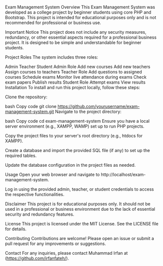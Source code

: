 Exam Management System
Overview
This Exam Management System was developed as a college project by beginner students using core PHP and Bootstrap. This project is intended for educational purposes only and is not recommended for professional or business use.

Important Notice
This project does not include any security measures, redundancy, or other essential aspects required for a professional business project. It is designed to be simple and understandable for beginner students.

Project Roles
The system includes three roles:

Admin
Teacher
Student
Admin Role
Add new courses
Add new teachers
Assign courses to teachers
Teacher Role
Add questions to assigned courses
Schedule exams
Monitor live attendance during exams
Check exam papers
Publish results
Student Role
Attempt exams
View results
Installation
To install and run this project locally, follow these steps:

Clone the repository:

bash
Copy code
git clone https://github.com/yourusername/exam-management-system.git
Navigate to the project directory:

bash
Copy code
cd exam-management-system
Ensure you have a local server environment (e.g., XAMPP, WAMP) set up to run PHP projects.

Copy the project files to your server's root directory (e.g., htdocs for XAMPP).

Create a database and import the provided SQL file (if any) to set up the required tables.

Update the database configuration in the project files as needed.

Usage
Open your web browser and navigate to http://localhost/exam-management-system.

Log in using the provided admin, teacher, or student credentials to access the respective functionalities.

Disclaimer
This project is for educational purposes only. It should not be used in a professional or business environment due to the lack of essential security and redundancy features.

License
This project is licensed under the MIT License. See the LICENSE file for details.

Contributing
Contributions are welcome! Please open an issue or submit a pull request for any improvements or suggestions.

Contact
For any inquiries, please contact Muhammad Irfan at (https://github.com/irfanfateh/).